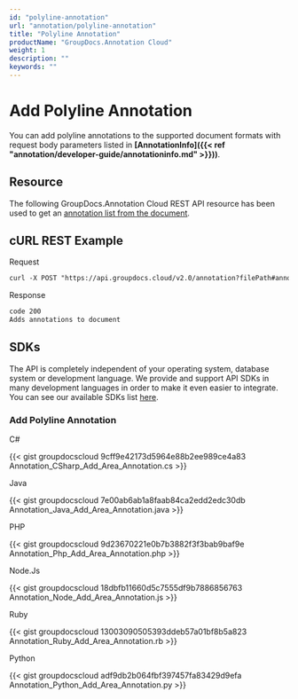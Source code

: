 ```yaml
---
id: "polyline-annotation"
url: "annotation/polyline-annotation"
title: "Polyline Annotation"
productName: "GroupDocs.Annotation Cloud"
weight: 1
description: ""
keywords: ""
---
```







# Add Polyline Annotation #

You can add polyline annotations to the supported document formats with request body parameters listed in **[AnnotationInfo]({{< ref "annotation/developer-guide/annotationinfo.md" >}}))**.

## Resource ##

The following GroupDocs.Annotation Cloud REST API resource has been used to get an [annotation list from the document](https://apireference.groupdocs.cloud/annotation/#!/Annotation/GetImport).

## cURL REST Example ##





 Request

```html 
curl -X POST "https://api.groupdocs.cloud/v2.0/annotation?filePath#annotationdocs%2F" -H  "accept: application/json" -H  "authorization: Bearer [Access Token]" -H  "Content-Type: application/json" -d "[  {    \"guid\": null,    \"documentGuid\": 0,    \"text\": null,    \"creatorGuid\": null,    \"creatorName\": \"Anonym A.\",    \"creatorEmail\": null,    \"box\": {      \"x\": 375.892761,      \"y\": 59.3882637,      \"width\": 88.7330551,      \"height\": 37.7290154    },    \"pageNumber\": 0,    \"annotationPosition\": {      \"x\": 852,      \"y\": 59.38826291079812    },    \"svgPath\": null,    \"type\": 1,    \"access\": null,    \"replies\": null,    \"createdOn\": \"0001-01-01T00:00:00\",    \"fontColor\": null,    \"penColor\": 1201033,    \"penWidth\": 1,    \"penStyle\": 0,    \"backgroundColor\": null,    \"fieldText\": null,    \"fontFamily\": null,    \"fontSize\": null,    \"opacity\": null,    \"angle\": null  }]" 
 ```




 Response

```html 
code 200
Adds annotations to document
 ```






## SDKs ##

The API is completely independent of your operating system, database system or development language. We provide and support API SDKs in many development languages in order to make it even easier to integrate. You can see our available SDKs list [here](https://github.com/groupdocs-annotation-cloud).

### Add Polyline Annotation ###





 C#




{{< gist groupdocscloud 9cff9e42173d5964e88b2ee989ce4a83 Annotation_CSharp_Add_Area_Annotation.cs >}}







 Java




{{< gist groupdocscloud 7e00ab6ab1a8faab84ca2edd2edc30db Annotation_Java_Add_Area_Annotation.java >}}







 PHP




{{< gist groupdocscloud 9d23670221e0b7b3882f3f3bab9baf9e Annotation_Php_Add_Area_Annotation.php >}}







 Node.Js




{{< gist groupdocscloud 18dbfb11660d5c7555df9b7886856763 Annotation_Node_Add_Area_Annotation.js >}}







 Ruby




{{< gist groupdocscloud 13003090505393ddeb57a01bf8b5a823 Annotation_Ruby_Add_Area_Annotation.rb >}}







 Python




{{< gist groupdocscloud adf9db2b064fbf397457fa83429d9efa Annotation_Python_Add_Area_Annotation.py >}}







